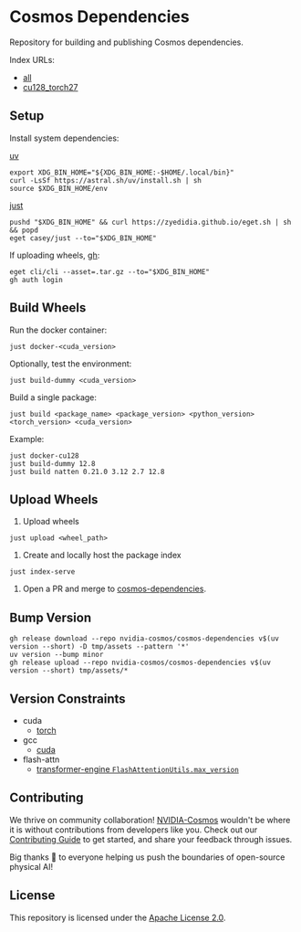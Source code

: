 # Cosmos Dependencies

Repository for building and publishing Cosmos dependencies.

Index URLs:

* [all](https://nvidia-cosmos.github.io/cosmos-dependencies/latest/simple)
* [cu128_torch27](https://nvidia-cosmos.github.io/cosmos-dependencies/latest/cu128_torch27/simple)

## Setup

Install system dependencies:

[uv](https://docs.astral.sh/uv/getting-started/installation/)

```shell
export XDG_BIN_HOME="${XDG_BIN_HOME:-$HOME/.local/bin}"
curl -LsSf https://astral.sh/uv/install.sh | sh
source $XDG_BIN_HOME/env
```

[just](https://github.com/casey/just?tab=readme-ov-file#installation)

```shell
pushd "$XDG_BIN_HOME" && curl https://zyedidia.github.io/eget.sh | sh && popd
eget casey/just --to="$XDG_BIN_HOME"
```

If uploading wheels, [gh](https://github.com/cli/cli?tab=readme-ov-file#installation):

```shell
eget cli/cli --asset=.tar.gz --to="$XDG_BIN_HOME"
gh auth login
```

## Build Wheels

Run the docker container:

```shell
just docker-<cuda_version>
```

Optionally, test the environment:

```shell
just build-dummy <cuda_version>
```

Build a single package:

```shell
just build <package_name> <package_version> <python_version> <torch_version> <cuda_version>
```

Example:

```shell
just docker-cu128
just build-dummy 12.8
just build natten 0.21.0 3.12 2.7 12.8
```

## Upload Wheels

1. Upload wheels

```shell
just upload <wheel_path>
```

1. Create and locally host the package index

```shell
just index-serve
```

1. Open a PR and merge to [cosmos-dependencies](https://github.com/nvidia-cosmos/cosmos-dependencies).

## Bump Version

```shell
gh release download --repo nvidia-cosmos/cosmos-dependencies v$(uv version --short) -D tmp/assets --pattern '*'
uv version --bump minor
gh release upload --repo nvidia-cosmos/cosmos-dependencies v$(uv version --short) tmp/assets/*
```

## Version Constraints

* cuda
  * [torch](https://pytorch.org/get-started/previous-versions/)
* gcc
  * [cuda](/usr/local/cuda/targets/x86_64-linux/include/crt/host_config.h)
* flash-attn
  * [transformer-engine `FlashAttentionUtils.max_version`](https://github.com/NVIDIA/TransformerEngine/blob/main/transformer_engine/pytorch/attention/dot_product_attention/utils.py)

## Contributing

We thrive on community collaboration! [NVIDIA-Cosmos](https://github.com/nvidia-cosmos/) wouldn't be where it is without contributions from developers like you. Check out our [Contributing Guide](CONTRIBUTING.md) to get started, and share your feedback through issues.

Big thanks 🙏 to everyone helping us push the boundaries of open-source physical AI!

## License

This repository is licensed under the [Apache License 2.0](LICENSE).
